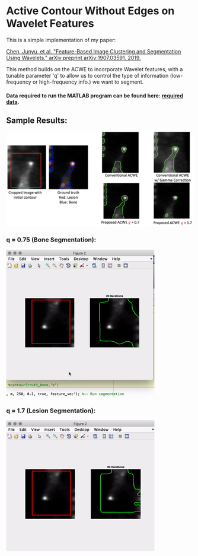 # Active Contour Without Edges on Wavelet Features

This is a simple implementation of my paper:

<a href="https://arxiv.org/abs/1907.03591">Chen, Junyu, et al. "Feature-Based Image Clustering and Segmentation Using Wavelets." arXiv preprint arXiv:1907.03591, 2019.</a>

This method builds on the ACWE to incorporate Wavelet features, with a tunable parameter 'q' to allow us to control the type of information (low-frequency or high-frequency info.) we want to segment.

#### Data required to run the MATLAB program can be found here: <a href="https://drive.google.com/open?id=1zAh4i4pZkzys8kj0zDQFvfKyN2XKlxQM"> required data</a>.

## Sample Results:
<img src="https://github.com/junyuchen245/Active-Contour-Wavelet-Seg/blob/master/sample_img/results.png" width="600"/>

### q = 0.75 (Bone Segmentation):
<img src="https://github.com/junyuchen245/Active-Contour-Wavelet-Seg/blob/master/sample_img/q%3D0.75.gif" width="400"/>

### q = 1.7 (Lesion Segmentation):
<img src="https://github.com/junyuchen245/Active-Contour-Wavelet-Seg/blob/master/sample_img/q%3D1.7.gif" width="400"/>
